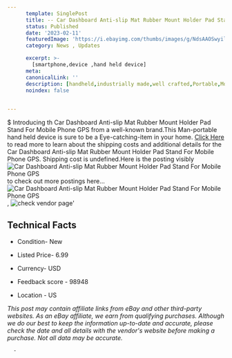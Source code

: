 ```yaml
---
      template: SinglePost
      title: -- Car Dashboard Anti-slip Mat Rubber Mount Holder Pad Stand For Mobile Phone GPS
      status: Published
      date: '2023-02-11'
      featuredImage: 'https://i.ebayimg.com/thumbs/images/g/NdsAAOSwyiljhcj8/s-l225.jpg'
      category: News , Updates

      excerpt: >-
        [smartphone,device ,hand held device]
      meta:
      canonicalLink: ''
      description: [handheld,industrially made,well crafted,Portable,Mobile,Compact,Convenient,Lightweight,Maneuverable,Man-portable,Miniature,Carriable,Hand-held,Light,Holdable,Transportable,Mobile device,Pocket-sized,On-the-go,Wireless,Cordless,Compact size,Convenient size, smartphone,device ,hand held device]
      noindex: false
      

---
```

$
      Introducing th Car Dashboard Anti-slip Mat Rubber Mount Holder Pad Stand For Mobile Phone GPS from a well-known brand.This Man-portable hand held device is sure to be a Eye-catching-item in your home. [Click Here](https://www.ebay.com/itm/265662830509?hash=item3ddabd17ad%3Ag%3ANdsAAOSwyiljhcj8&mkevt=1&mkcid=1&mkrid=711-53200-19255-0&campid=%253CePNCampaignId%253E&customid=%253CreferenceId%253E&toolid=10049) to read more to learn about the shipping costs and additional details for the Car Dashboard Anti-slip Mat Rubber Mount Holder Pad Stand For Mobile Phone GPS. Shipping cost is undefined.Here is the posting visibly ![Car Dashboard Anti-slip Mat Rubber Mount Holder Pad Stand For Mobile Phone GPS](https://i.ebayimg.com/thumbs/images/g/NdsAAOSwyiljhcj8/s-l225.jpg) to check out more postings here... ![Car Dashboard Anti-slip Mat Rubber Mount Holder Pad Stand For Mobile Phone GPS](https://i.ebayimg.com/images/g/NdsAAOSwyiljhcj8/s-l1200.jpg), ![check vendor page](https://origin-galleryplus.ebayimg.com/ws/web/265662830509_2_0_1/225x225.jpg,https://origin-galleryplus.ebayimg.com/ws/web/265662830509_3_0_1/225x225.jpg,https://origin-galleryplus.ebayimg.com/ws/web/265662830509_4_0_1/225x225.jpg,https://origin-galleryplus.ebayimg.com/ws/web/265662830509_5_0_1/225x225.jpg,https://origin-galleryplus.ebayimg.com/ws/web/265662830509_6_0_1/225x225.jpg,https://origin-galleryplus.ebayimg.com/ws/web/265662830509_7_0_1/225x225.jpg,https://origin-galleryplus.ebayimg.com/ws/web/265662830509_8_0_1/225x225.jpg,https://origin-galleryplus.ebayimg.com/ws/web/265662830509_9_0_1/225x225.jpg,https://origin-galleryplus.ebayimg.com/ws/web/265662830509_10_0_1/225x225.jpg,https://origin-galleryplus.ebayimg.com/ws/web/265662830509_11_0_1/225x225.jpg,https://origin-galleryplus.ebayimg.com/ws/web/265662830509_12_0_1/225x225.jpg)'

      

 ## Technical Facts 



     
      

 - Condition- New 


      

 - Listed Price- 6.99 


      

 - Currency- USD 


      

 - Feedback score - 98948 


      

 - Location - US 


      
      

 *_This post may contain affiliate links from eBay and other third-party websites. As an eBay affiliate, we earn from qualifying purchases. Although we do our best to keep the information up-to-date and accurate, please check the date and all details with the vendor's website before making a purchase. Not all data may be accurate._*




      -
